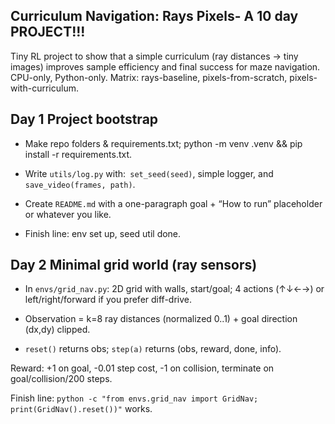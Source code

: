 ## Curriculum Navigation: Rays Pixels- A 10 day PROJECT!!!
 
Tiny RL project to show that a simple curriculum (ray distances → tiny images) improves sample efficiency and final success for maze navigation.
CPU-only, Python-only. Matrix: rays-baseline, pixels-from-scratch, pixels-with-curriculum.

## Day 1 Project bootstrap

* Make repo folders & requirements.txt; python -m venv .venv && pip install -r requirements.txt.

* Write `utils/log.py` with:` set_seed(seed)`, simple logger, and `save_video(frames, path)`.

* Create `README.md` with a one-paragraph goal + “How to run” placeholder or whatever you like.

* Finish line: env set up, seed util done.


## Day 2 Minimal grid world (ray sensors)
* In `envs/grid_nav.py`: 2D grid with walls, start/goal; 4 actions (↑↓←→) or left/right/forward if you prefer diff-drive.

* Observation = k=8 ray distances (normalized 0..1) + goal direction (dx,dy) clipped.

* `reset()` returns obs; `step(a)` returns (obs, reward, done, info).

Reward: +1 on goal, -0.01 step cost, -1 on collision, terminate on goal/collision/200 steps.

Finish line: `python -c "from envs.grid_nav import GridNav; print(GridNav().reset())"` works.





